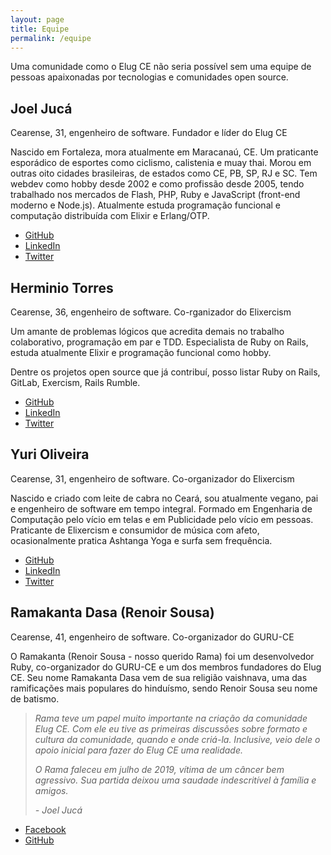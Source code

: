 ```yaml
---
layout: page
title: Equipe
permalink: /equipe
---
```


Uma comunidade como o Elug CE não seria possível sem uma equipe de pessoas apaixonadas por tecnologias e comunidades open source.

## Joel Jucá

Cearense, 31, engenheiro de software. Fundador e líder do Elug CE

Nascido em Fortaleza, mora atualmente em Maracanaú, CE. Um praticante esporádico de esportes como ciclismo, calistenia e muay thai. Morou em outras oito cidades brasileiras, de estados como CE, PB, SP, RJ e SC. Tem webdev como hobby desde 2002 e como profissão desde 2005, tendo trabalhado nos mercados de Flash, PHP, Ruby e JavaScript (front-end moderno e Node.js). Atualmente estuda programação funcional e computação distribuída com Elixir e Erlang/OTP.

- [GitHub](https://github.com/joelwallis)
- [LinkedIn](https://www.linkedin.com/in/joelwallis)
- [Twitter](https://twitter.com/joelwallis1)

## Herminio Torres

Cearense, 36, engenheiro de software. Co-rganizador do Elixercism

Um amante de problemas lógicos que acredita demais no trabalho colaborativo, programação em par e TDD. Especialista de Ruby on Rails, estuda atualmente Elixir e programação funcional como hobby.

Dentre os projetos open source que já contribuí, posso listar Ruby on Rails, GitLab, Exercism, Rails Rumble.

- [GitHub](https://github.com/herminiotorres)
- [LinkedIn](https://www.linkedin.com/in/herminiotorres)
- [Twitter](https://twitter.com/herminiotorres)

## Yuri Oliveira

Cearense, 31, engenheiro de software. Co-organizador do Elixercism

Nascido e criado com leite de cabra no Ceará, sou atualmente vegano, pai e engenheiro de software em tempo integral. Formado em Engenharia de Computação pelo vício em telas e em Publicidade pelo vício em pessoas. Praticante de Elixercism e consumidor de música com afeto, ocasionalmente pratica Ashtanga Yoga e surfa sem frequência.

- [GitHub](https://github.com/yuriploc)
- [LinkedIn](https://www.linkedin.com/in/yurioliveira)
- [Twitter](https://twitter.com/yuriploc)

## Ramakanta Dasa (Renoir Sousa)

Cearense, 41, engenheiro de software. Co-organizador do GURU-CE

O Ramakanta (Renoir Sousa - nosso querido Rama) foi um desenvolvedor Ruby, co-organizador do GURU-CE e um dos membros fundadores do Elug CE. Seu nome Ramakanta Dasa vem de sua religião vaishnava, uma das ramificações mais populares do hinduísmo, sendo Renoir Sousa seu nome de batismo.

> _Rama teve um papel muito importante na criação da comunidade Elug CE. Com ele eu tive as primeiras discussões sobre formato e cultura da comunidade, quando e onde criá-la. Inclusive, veio dele o apoio inicial para fazer do Elug CE uma realidade._
>
> _O Rama faleceu em julho de 2019, vítima de um câncer bem agressivo. Sua partida deixou uma saudade indescritível à família e amigos._
>
> _\- Joel Jucá_

- [Facebook](https://www.facebook.com/ramakanta.dasa)
- [GitHub](https://github.com/renoirsousa)
